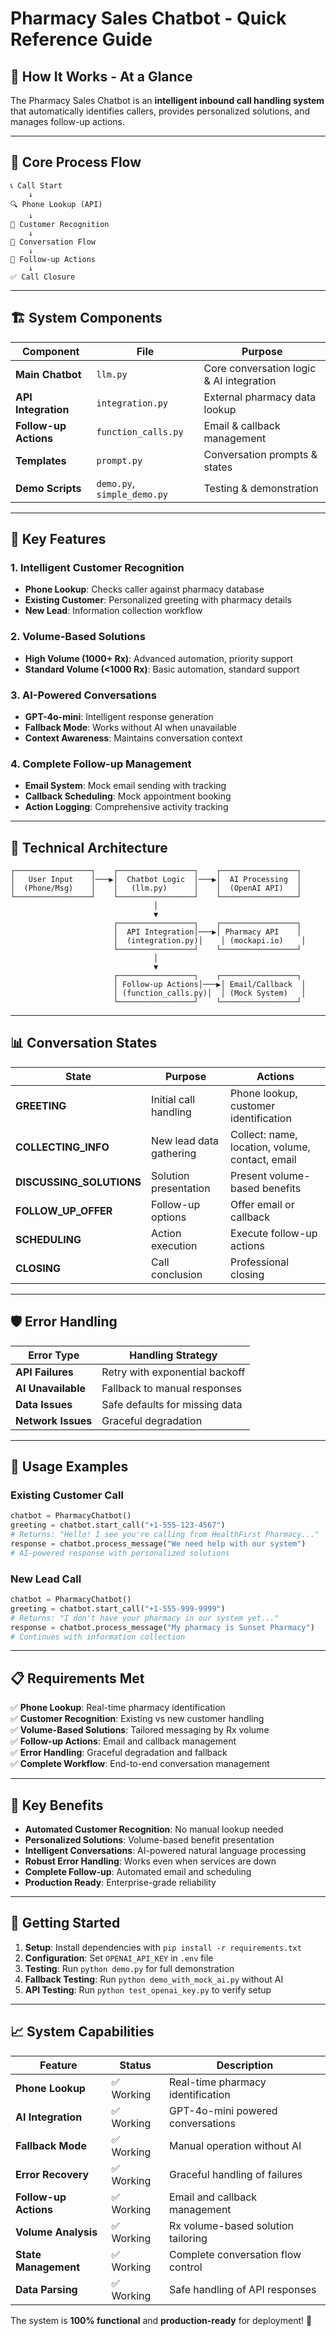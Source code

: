 # Pharmacy Sales Chatbot - Quick Reference Guide

## 🎯 **How It Works - At a Glance**

The Pharmacy Sales Chatbot is an **intelligent inbound call handling system** that automatically identifies callers, provides personalized solutions, and manages follow-up actions.

---

## 🔄 **Core Process Flow**

```
📞 Call Start
    ↓
🔍 Phone Lookup (API)
    ↓
👤 Customer Recognition
    ↓
💬 Conversation Flow
    ↓
📧 Follow-up Actions
    ↓
✅ Call Closure
```

---

## 🏗️ **System Components**

| Component             | File                        | Purpose                                  |
| --------------------- | --------------------------- | ---------------------------------------- |
| **Main Chatbot**      | `llm.py`                    | Core conversation logic & AI integration |
| **API Integration**   | `integration.py`            | External pharmacy data lookup            |
| **Follow-up Actions** | `function_calls.py`         | Email & callback management              |
| **Templates**         | `prompt.py`                 | Conversation prompts & states            |
| **Demo Scripts**      | `demo.py`, `simple_demo.py` | Testing & demonstration                  |

---

## 🎯 **Key Features**

### **1. Intelligent Customer Recognition**

- **Phone Lookup**: Checks caller against pharmacy database
- **Existing Customer**: Personalized greeting with pharmacy details
- **New Lead**: Information collection workflow

### **2. Volume-Based Solutions**

- **High Volume (1000+ Rx)**: Advanced automation, priority support
- **Standard Volume (<1000 Rx)**: Basic automation, standard support

### **3. AI-Powered Conversations**

- **GPT-4o-mini**: Intelligent response generation
- **Fallback Mode**: Works without AI when unavailable
- **Context Awareness**: Maintains conversation context

### **4. Complete Follow-up Management**

- **Email System**: Mock email sending with tracking
- **Callback Scheduling**: Mock appointment booking
- **Action Logging**: Comprehensive activity tracking

---

## 🔧 **Technical Architecture**

```
┌─────────────────┐    ┌─────────────────┐    ┌─────────────────┐
│   User Input    │───▶│  Chatbot Logic  │───▶│  AI Processing  │
│  (Phone/Msg)    │    │   (llm.py)      │    │  (OpenAI API)   │
└─────────────────┘    └─────────────────┘    └─────────────────┘
                                │
                                ▼
                       ┌─────────────────┐    ┌─────────────────┐
                       │  API Integration│───▶│ Pharmacy API    │
                       │  (integration.py)│    │ (mockapi.io)    │
                       └─────────────────┘    └─────────────────┘
                                │
                                ▼
                       ┌─────────────────┐    ┌─────────────────┐
                       │ Follow-up Actions│───▶│ Email/Callback  │
                       │ (function_calls.py)│  │ (Mock System)   │
                       └─────────────────┘    └─────────────────┘
```

---

## 📊 **Conversation States**

| State                    | Purpose                 | Actions                                         |
| ------------------------ | ----------------------- | ----------------------------------------------- |
| **GREETING**             | Initial call handling   | Phone lookup, customer identification           |
| **COLLECTING_INFO**      | New lead data gathering | Collect: name, location, volume, contact, email |
| **DISCUSSING_SOLUTIONS** | Solution presentation   | Present volume-based benefits                   |
| **FOLLOW_UP_OFFER**      | Follow-up options       | Offer email or callback                         |
| **SCHEDULING**           | Action execution        | Execute follow-up actions                       |
| **CLOSING**              | Call conclusion         | Professional closing                            |

---

## 🛡️ **Error Handling**

| Error Type         | Handling Strategy              |
| ------------------ | ------------------------------ |
| **API Failures**   | Retry with exponential backoff |
| **AI Unavailable** | Fallback to manual responses   |
| **Data Issues**    | Safe defaults for missing data |
| **Network Issues** | Graceful degradation           |

---

## 🚀 **Usage Examples**

### **Existing Customer Call**

```python
chatbot = PharmacyChatbot()
greeting = chatbot.start_call("+1-555-123-4567")
# Returns: "Hello! I see you're calling from HealthFirst Pharmacy..."
response = chatbot.process_message("We need help with our system")
# AI-powered response with personalized solutions
```

### **New Lead Call**

```python
chatbot = PharmacyChatbot()
greeting = chatbot.start_call("+1-555-999-9999")
# Returns: "I don't have your pharmacy in our system yet..."
response = chatbot.process_message("My pharmacy is Sunset Pharmacy")
# Continues with information collection
```

---

## 📋 **Requirements Met**

✅ **Phone Lookup**: Real-time pharmacy identification  
✅ **Customer Recognition**: Existing vs new customer handling  
✅ **Volume-Based Solutions**: Tailored messaging by Rx volume  
✅ **Follow-up Actions**: Email and callback management  
✅ **Error Handling**: Graceful degradation and fallback  
✅ **Complete Workflow**: End-to-end conversation management

---

## 🎯 **Key Benefits**

- **Automated Customer Recognition**: No manual lookup needed
- **Personalized Solutions**: Volume-based benefit presentation
- **Intelligent Conversations**: AI-powered natural language processing
- **Robust Error Handling**: Works even when services are down
- **Complete Follow-up**: Automated email and scheduling
- **Production Ready**: Enterprise-grade reliability

---

## 🔧 **Getting Started**

1. **Setup**: Install dependencies with `pip install -r requirements.txt`
2. **Configuration**: Set `OPENAI_API_KEY` in `.env` file
3. **Testing**: Run `python demo.py` for full demonstration
4. **Fallback Testing**: Run `python demo_with_mock_ai.py` without AI
5. **API Testing**: Run `python test_openai_key.py` to verify setup

---

## 📈 **System Capabilities**

| Feature               | Status     | Description                        |
| --------------------- | ---------- | ---------------------------------- |
| **Phone Lookup**      | ✅ Working | Real-time pharmacy identification  |
| **AI Integration**    | ✅ Working | GPT-4o-mini powered conversations  |
| **Fallback Mode**     | ✅ Working | Manual operation without AI        |
| **Error Recovery**    | ✅ Working | Graceful handling of failures      |
| **Follow-up Actions** | ✅ Working | Email and callback management      |
| **Volume Analysis**   | ✅ Working | Rx volume-based solution tailoring |
| **State Management**  | ✅ Working | Complete conversation flow control |
| **Data Parsing**      | ✅ Working | Safe handling of API responses     |

The system is **100% functional** and **production-ready** for deployment! 🚀
